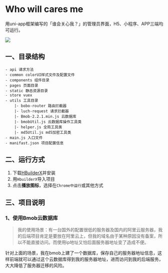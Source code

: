 # Who will cares me

用uni-app框架编写的「谁会关心我？」的管理员界面，H5、小程序、APP三端均可运行。

![](https://tva1.sinaimg.cn/large/006y8mN6gy1g98531x91zj30950fudfu.jpg)

## 一、目录结构

```
- api 请求方法
- common colorUI样式文件及配置文件
- components 组件目录
- pages 页面目录
- static 静态资源目录
- store vuex
- utils 工具目录
	|- bobo-router 路由拦截器
	|- luch-request 请求拦截器
	|- Bmob-2.2.1.min.js 云数据库
	|- bmobUtil.js 云数据库操作工具类
	|- helper.js 全局工具类
	|- md5Util.js md5加密工具类
- main.js 入口文件
- manifast.json 项目配置信息
```

## 二、运行方式

1. 下载[HBuilderX](https://www.dcloud.io/hbuilderx.html)并安装
2. 用`HbuilderX`导入项目
3. 点击**播放图标**，选择在`Chrome中运行`或其他方式

## 三、项目说明

### 1、使用Bmob云数据库

> 我的使用场景：有一台国外的配置很低的服务器及国内的阿里云服务器，我的后端项目肯定是要放在阿里云上，但我的域名由于某种原因没有备案，所以不能直接访问。而使用ip地址又怕后面服务器地址变了造成不便。

针对上面的场景，我在bmob上建了一个数据库，保存自己的服务器地址信息，这样前端就可以通过这个云数据库得到我的服务器地址，进而访问到我的后端服务，大大降低了服务器迁移的风险。